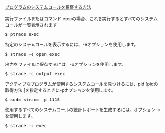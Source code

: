 [プログラムのシステムコールを観察する方法](https://riptutorial.com/ja/bash/example/32543/%E3%83%97%E3%83%AD%E3%82%B0%E3%83%A9%E3%83%A0%E3%81%AE%E3%82%B7%E3%82%B9%E3%83%86%E3%83%A0%E3%82%B3%E3%83%BC%E3%83%AB%E3%82%92%E8%A6%B3%E5%AF%9F%E3%81%99%E3%82%8B%E6%96%B9%E6%B3%95)<br>
<br>
実行ファイルまたはコマンド execの場合、これを実行するとすべてのシステムコールが一覧表示されます<br>
<pre>
$ ptrace exec
</pre>

特定のシステムコールを表示するには、-eオプションを使用します。<br>
<pre>
$ strace -e open exec
</pre>

出力をファイルに保存するには、-oオプションを使用します。<br>
<pre>
$ strace -o output exec
</pre>

アクティブなプログラムが使用するシステムコールを見つけるには、pid [pidの取得方法 ]を指定するときに-pオプションを使用します。<br>
<pre>
$ sudo strace -p 1115
</pre>

使用するすべてのシステムコールの統計レポートを生成するには、オプション-cを使用します。<br>
<pre>
$ strace -c exec 
</pre>
